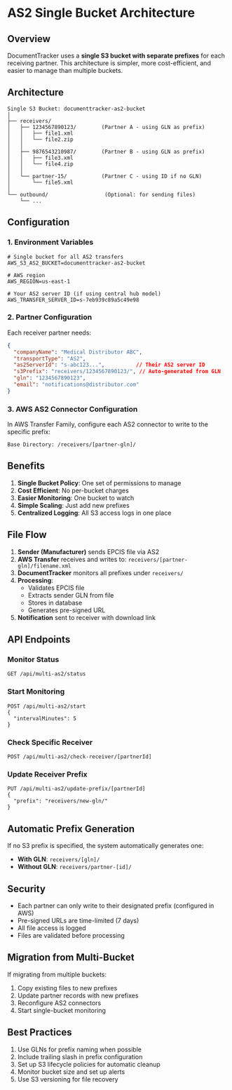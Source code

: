 # AS2 Single Bucket Architecture

## Overview

DocumentTracker uses a **single S3 bucket with separate prefixes** for each receiving partner. This architecture is simpler, more cost-efficient, and easier to manage than multiple buckets.

## Architecture

```
Single S3 Bucket: documenttracker-as2-bucket
│
├── receivers/
│   ├── 1234567890123/        (Partner A - using GLN as prefix)
│   │   ├── file1.xml
│   │   └── file2.zip
│   │
│   ├── 9876543210987/        (Partner B - using GLN as prefix)
│   │   ├── file3.xml
│   │   └── file4.zip
│   │
│   └── partner-15/           (Partner C - using ID if no GLN)
│       └── file5.xml
│
└── outbound/                  (Optional: for sending files)
    └── ...
```

## Configuration

### 1. Environment Variables

```env
# Single bucket for all AS2 transfers
AWS_S3_AS2_BUCKET=documenttracker-as2-bucket

# AWS region
AWS_REGION=us-east-1

# Your AS2 server ID (if using central hub model)
AWS_TRANSFER_SERVER_ID=s-7eb939c89a5c49e98
```

### 2. Partner Configuration

Each receiver partner needs:

```json
{
  "companyName": "Medical Distributor ABC",
  "transportType": "AS2",
  "as2ServerId": "s-abc123...",          // Their AS2 server ID
  "s3Prefix": "receivers/1234567890123/", // Auto-generated from GLN
  "gln": "1234567890123",
  "email": "notifications@distributor.com"
}
```

### 3. AWS AS2 Connector Configuration

In AWS Transfer Family, configure each AS2 connector to write to the specific prefix:

```
Base Directory: /receivers/[partner-gln]/
```

## Benefits

1. **Single Bucket Policy**: One set of permissions to manage
2. **Cost Efficient**: No per-bucket charges
3. **Easier Monitoring**: One bucket to watch
4. **Simple Scaling**: Just add new prefixes
5. **Centralized Logging**: All S3 access logs in one place

## File Flow

1. **Sender (Manufacturer)** sends EPCIS file via AS2
2. **AWS Transfer** receives and writes to: `receivers/[partner-gln]/filename.xml`
3. **DocumentTracker** monitors all prefixes under `receivers/`
4. **Processing**:
   - Validates EPCIS file
   - Extracts sender GLN from file
   - Stores in database
   - Generates pre-signed URL
5. **Notification** sent to receiver with download link

## API Endpoints

### Monitor Status
```
GET /api/multi-as2/status
```

### Start Monitoring
```
POST /api/multi-as2/start
{
  "intervalMinutes": 5
}
```

### Check Specific Receiver
```
POST /api/multi-as2/check-receiver/[partnerId]
```

### Update Receiver Prefix
```
PUT /api/multi-as2/update-prefix/[partnerId]
{
  "prefix": "receivers/new-gln/"
}
```

## Automatic Prefix Generation

If no S3 prefix is specified, the system automatically generates one:

- **With GLN**: `receivers/[gln]/`
- **Without GLN**: `receivers/partner-[id]/`

## Security

- Each partner can only write to their designated prefix (configured in AWS)
- Pre-signed URLs are time-limited (7 days)
- All file access is logged
- Files are validated before processing

## Migration from Multi-Bucket

If migrating from multiple buckets:

1. Copy existing files to new prefixes
2. Update partner records with new prefixes
3. Reconfigure AS2 connectors
4. Start single-bucket monitoring

## Best Practices

1. Use GLNs for prefix naming when possible
2. Include trailing slash in prefix configuration
3. Set up S3 lifecycle policies for automatic cleanup
4. Monitor bucket size and set up alerts
5. Use S3 versioning for file recovery